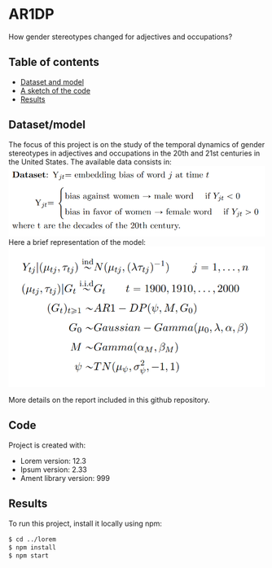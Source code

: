 # AR1DP
How gender stereotypes changed for adjectives and occupations?

## Table of contents
* [Dataset and model](#Dataset/model)
* [A sketch of the code](#Code)
* [Results](#Results)

## Dataset/model
The focus of this project is on the study of the temporal dynamics of gender stereotypes in adjectives and occupations in the 20th and 21st centuries in the United States.
The available data consists in:
![Dataset](https://github.com/federico1ciceri/AR1DP/blob/main/images/Dataset.png)
Here a brief representation of the model:
![Model](https://github.com/federico1ciceri/AR1DP/blob/main/images/Model.png)



More details on the report included in this github repository.
	
## Code
Project is created with:
* Lorem version: 12.3
* Ipsum version: 2.33
* Ament library version: 999
	
## Results
To run this project, install it locally using npm:

```
$ cd ../lorem
$ npm install
$ npm start
```
